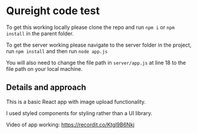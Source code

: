 # Qureight code test

To get this working locally please clone the repo and run `npm i` or `npm install` in the parent folder.

To get the server working please navigate to the server folder in the project, run `npm install` and then run `node app.js`

You will also need to change the file path in `server/app.js` at line 18 to the file path on your local machine.

## Details and approach

This is a basic React app with image upload functionality.

I used styled components for styling rather than a UI library.

Video of app working: https://recordit.co/Ktgl9B6Nkj
